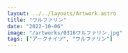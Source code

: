 ```yaml
---
layout: ../../layouts/Artwork.astro
title: "ワルファリン"
date: "2022-10-06"
image: "/artworks/0316ワルファリン.jpg"
tags: ["アークナイツ", "ワルファリン"]
---
```


